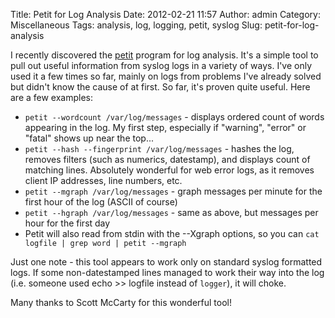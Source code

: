 Title: Petit for Log Analysis
Date: 2012-02-21 11:57
Author: admin
Category: Miscellaneous
Tags: analysis, log, logging, petit, syslog
Slug: petit-for-log-analysis

I recently discovered the
[petit](http://crunchtools.com/software/petit/) program for log
analysis. It's a simple tool to pull out useful information from syslog
logs in a variety of ways. I've only used it a few times so far, mainly
on logs from problems I've already solved but didn't know the cause of
at first. So far, it's proven quite useful. Here are a few examples:

-   `petit --wordcount /var/log/messages` - displays ordered count of
    words appearing in the log. My first step, especially if "warning",
    "error" or "fatal" shows up near the top...
-   `petit --hash --fingerprint /var/log/messages` - hashes the log,
    removes filters (such as numerics, datestamp), and displays count of
    matching lines. Absolutely wonderful for web error logs, as it
    removes client IP addresses, line numbers, etc.
-   `petit --mgraph /var/log/messages` - graph messages per minute for
    the first hour of the log (ASCII of course)
-   `petit --hgraph /var/log/messages` - same as above, but messages per
    hour for the first day
-   Petit will also read from stdin with the --Xgraph options, so you
    can `cat logfile | grep word | petit --mgraph`

Just one note - this tool appears to work only on standard syslog
formatted logs. If some non-datestamped lines managed to work their way
into the log (i.e. someone used echo \>\> logfile instead of `logger`),
it will choke.

Many thanks to Scott McCarty for this wonderful tool!</a>
